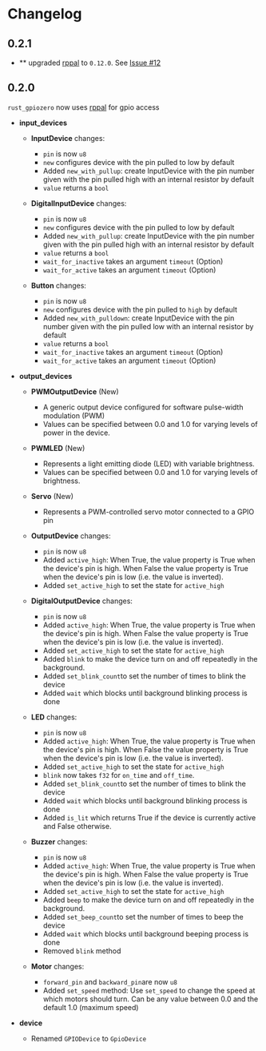 # Changelog

## 0.2.1
* ** upgraded [rppal](https://github.com/golemparts/rppal/) to `0.12.0`. See [Issue #12](https://github.com/rahul-thakoor/rust_gpiozero/issues/23)
## 0.2.0
`rust_gpiozero` now uses [rppal](https://github.com/golemparts/rppal/) for gpio access

* **input_devices**
  - **InputDevice** changes:
    + `pin` is now `u8`
    + `new` configures device with the pin pulled to low by default 
    + Added `new_with_pullup`: create InputDevice with the pin number given with the pin pulled high with an internal resistor by default
    + `value` returns a `bool`

  - **DigitalInputDevice** changes:
    + `pin` is now `u8`
    + `new` configures device with the pin pulled to low by default 
    + Added `new_with_pullup`: create InputDevice with the pin number given with the pin pulled high with an internal resistor by default
    + `value` returns a `bool`
    + `wait_for_inactive` takes an argument `timeout` (Option<f32>)
    + `wait_for_active` takes an argument `timeout` (Option<f32>)
    
  - **Button** changes:
    + `pin` is now `u8`
    + `new` configures device with the pin pulled to `high` by default 
    + Added `new_with_pulldown`: create InputDevice with the pin number given with the pin pulled low with an internal resistor by default
    + `value` returns a `bool`
    + `wait_for_inactive` takes an argument `timeout` (Option<f32>)
    + `wait_for_active` takes an argument `timeout` (Option<f32>)
    
* **output_devices**
  - **PWMOutputDevice** (New)
    + A generic output device configured for software pulse-width modulation (PWM)
    + Values can be specified between 0.0 and 1.0 for varying levels of power in the device.
    
  - **PWMLED** (New)
    + Represents a light emitting diode (LED) with variable brightness.
    + Values can be specified between 0.0 and 1.0 for varying levels of brightness.
 
  - **Servo** (New)
    + Represents a PWM-controlled servo motor connected to a GPIO pin
    
  - **OutputDevice** changes:
    + `pin` is now `u8`
    + Added `active_high`: When True, the value property is True when the device's pin is high. When False the value property is True when the device's pin is low (i.e. the value is inverted).
    + Added `set_active_high` to set the state for `active_high`
    
  - **DigitalOutputDevice** changes:
    + `pin` is now `u8`
    + Added `active_high`: When True, the value property is True when the device's pin is high. When False the value property is True when the device's pin is low (i.e. the value is inverted).
    + Added `set_active_high` to set the state for `active_high`
    + Added `blink` to make the device turn on and off repeatedly in the background. 
    + Added `set_blink_count`to set the number of times to blink the device
    + Added `wait` which blocks until background blinking process is done
    
  - **LED** changes:
    + `pin` is now `u8`
    + Added `active_high`: When True, the value property is True when the device's pin is high. When False the value property is True when the device's pin is low (i.e. the value is inverted).
    + Added `set_active_high` to set the state for `active_high`
    + `blink` now takes `f32` for `on_time` and `off_time`. 
    + Added `set_blink_count`to set the number of times to blink the device
    + Added `wait` which blocks until background blinking process is done
    + Added `is_lit` which returns True if the device is currently active and False otherwise.
    
  - **Buzzer** changes:
    + `pin` is now `u8`
    + Added `active_high`: When True, the value property is True when the device's pin is high. When False the value property is True when the device's pin is low (i.e. the value is inverted).
    + Added `set_active_high` to set the state for `active_high`
    + Added `beep` to make the device turn on and off repeatedly in the background. 
    + Added `set_beep_count`to set the number of times to beep the device
    + Added `wait` which blocks until background beeping process is done
    + Removed `blink` method
    
  - **Motor** changes:
    + `forward_pin` and `backward_pin`are now `u8`
    + Added `set_speed` method:  Use `set_speed` to change the speed at which motors should turn. Can be any value between 0.0 and the default 1.0 (maximum speed)

* **device**
  - Renamed `GPIODevice` to `GpioDevice`
